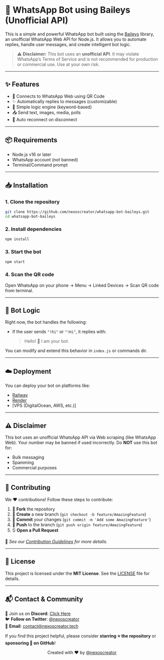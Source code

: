 # 🤖 WhatsApp Bot using Baileys (Unofficial API)

This is a simple and powerful WhatsApp bot built using the [Baileys](https://github.com/WhiskeySockets/Baileys) library, an unofficial WhatsApp Web API for Node.js. It allows you to automate replies, handle user messages, and create intelligent bot logic.

> ⚠️ **Disclaimer:** This bot uses an **unofficial API**. It may violate WhatsApp’s Terms of Service and is not recommended for production or commercial use. Use at your own risk.

---

## ✨ Features

- 📱 Connects to WhatsApp Web using QR Code
- ✨ Automatically replies to messages (customizable)
- 🧠 Simple logic engine (keyword-based)
- 📤 Send text, images, media, polls
- 🔄 Auto reconnect on disconnect

---

## 📦 Requirements

- Node.js v16 or later
- WhatsApp account (not banned)
- Terminal/Command prompt

---

## 📥 Installation

### 1. Clone the repository

```bash
git clone https://github.com/nexoscreator/whatsapp-bot-baileys.git
cd whatsapp-bot-baileys
````

### 2. Install dependencies

```bash
npm install
```

### 3. Start the bot

```bash
npm start
```

### 4. Scan the QR code

Open WhatsApp on your phone → Menu → Linked Devices → Scan QR code from terminal.

---

## 💬 Bot Logic

Right now, the bot handles the following:

* If the user sends `"!hi"` or `"!Hi"`, it replies with:

  > Hello! 👋 I am your bot.

You can modify and extend this behavior in `index.js` or commands dir.

---

## ☁️ Deployment

You can deploy your bot on platforms like:

* [Railway](https://railway.app)
* [Render](https://render.com)
* \[VPS (DigitalOcean, AWS, etc.)]

---

## ⚠️ Disclaimer

This bot uses an unofficial WhatsApp API via Web scraping (like WhatsApp Web). Your number may be banned if used incorrectly. Do **NOT** use this bot for:

* Bulk messaging
* Spamming
* Commercial purposes

---

## 🤝 Contributing

We ❤️ contributions! Follow these steps to contribute:

1. 🍴 **Fork** the repository
2. 🌿 **Create** a new branch (`git checkout -b feature/AmazingFeature`)
3. 💾 **Commit** your changes (`git commit -m 'Add some AmazingFeature'`)
4. 🚀 **Push** to the branch (`git push origin feature/AmazingFeature`)
5. 🔃 **Open a Pull Request**

📖 _See our [Contribution Guidelines](CONTRIBUTING.md) for more details._

---

## 📄 License

This project is licensed under the **MIT License**. See the [LICENSE](LICENSE) file for details.

---

## 📬 Contact & Community

💬 Join us on **Discord**: [Click Here](https://discord.gg/H7pVc9aUK2)  
🐦 **Follow on Twitter**: [@nexoscreator](https://twitter.com/nexoscreator)  
📧 **Email**: [contact@nexoscreator.tech](mailto:contact@nexoscreator.tech)

If you find this project helpful, please consider **starring ⭐ the repository** or **sponsoring 💖 on GitHub**!

<p align="center">
  Created with ❤️ by <a href="https://github.com/nexoscreator">@nexoscreator</a>
</p>
